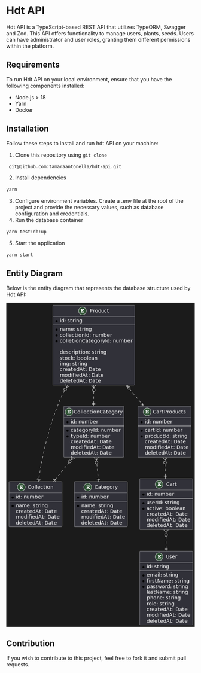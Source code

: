 # Hdt API

Hdt API is a TypeScript-based REST API that utilizes TypeORM, Swagger and Zod. This API offers functionality to manage users, plants, seeds. Users can have administrator and user roles, granting them different permissions within the platform.

## Requirements

To run Hdt API on your local environment, ensure that you have the following components installed:

- Node.js > 18
- Yarn
- Docker

## Installation

Follow these steps to install and run hdt API on your machine:

1. Clone this repository using `git clone`

```bash
 git@github.com:tamaraantonella/hdt-api.git
```

2. Install dependencies

```bash
yarn
```

3. Configure environment variables. Create a .env file at the root of the project and provide the necessary values, such as database configuration and credentials.
4. Run the database container

```bash
yarn test:db:up
```

5. Start the application

```bash
yarn start
```

## Entity Diagram

Below is the entity diagram that represents the database structure used by Hdt API:

![Diagram](image.png)


## Contribution
If you wish to contribute to this project, feel free to fork it and submit pull requests.
